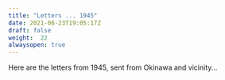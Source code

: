 ```yaml
---
title: "Letters ... 1945"
date: 2021-06-23T19:05:17Z
draft: false
weight:  22
alwaysopen: true
---
```

Here are the letters from 1945, sent from Okinawa and vicinity...


